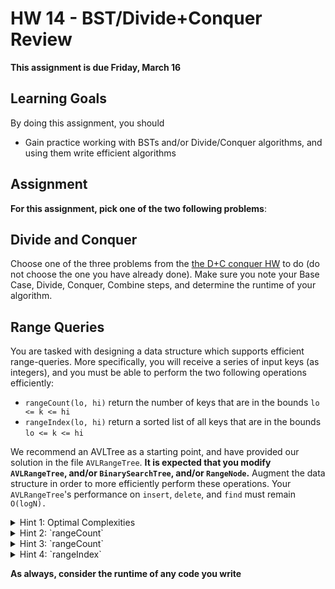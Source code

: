 # HW 14 - BST/Divide+Conquer Review

**This assignment is due Friday, March 16**


## Learning Goals

By doing this assignment, you should

* Gain practice working with BSTs and/or Divide/Conquer algorithms, and using them write efficient algorithms

## Assignment

**For this assignment, pick one of the two following problems**:

## Divide and Conquer

Choose one of the three problems from the [the D+C conquer HW](https://github.com/Olin-DSA/DSA-18/tree/master/sorting/day04) to do (do not choose the one you have already done). Make sure you note your Base Case, Divide, Conquer, Combine steps, and determine the runtime of your algorithm.

## Range Queries

You are tasked with designing a data structure which supports efficient range-queries. More specifically, you will receive a series of input keys (as integers), and you must be able to perform the two following operations efficiently:

* `rangeCount(lo, hi)` return the number of keys that are in the bounds `lo <= k <= hi`
* `rangeIndex(lo, hi)` return a sorted list of all keys that are in the bounds `lo <= k <= hi`

We recommend an AVLTree as a starting point, and have provided our solution in the file `AVLRangeTree`. **It is expected that you modify `AVLRangeTree`, and/or `BinarySearchTree`, and/or `RangeNode`.** Augment the data structure in order to more efficiently perform these operations. Your `AVLRangeTree`'s performance on `insert`, `delete`, and `find` must remain `O(logN).`

<details>
  <summary>Hint 1: Optimal Complexities</summary>
  rangeCount should run in O(log(N)). rangeIndex should run in O(log(N) + L), where L = number of keys between [lo,  hi].
</details>

<details>
  <summary>Hint 2: `rangeCount`</summary>
  As a first step, write a function rank(k) which returns the number of keys <= k.
</details>

<details>
  <summary>Hint 3: `rangeCount`</summary>
  Augment the RangeNode to store the number of nodes in its subtree.
</details>

<details>
  <summary>Hint 4: `rangeIndex`</summary>
  Your solution to this will look quite similar to an in-order-traversal.
</details>

**As always, consider the runtime of any code you write**
